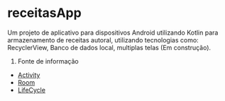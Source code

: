 # receitasApp
Um projeto de aplicativo para dispositivos Android utilizando Kotlin para armazenamento de receitas autoral, utilizando tecnologias como: RecyclerView, Banco de dados local, multiplas telas (Em construção).
1. Fonte de informação
  - [Activity](https://developer.android.com/jetpack/androidx/releases/activity?hl=pt-br#groovy)
  - [Room](https://developer.android.com/training/data-storage/room)
  - [LifeCycle](https://developer.android.com/training/data-storage/room)

